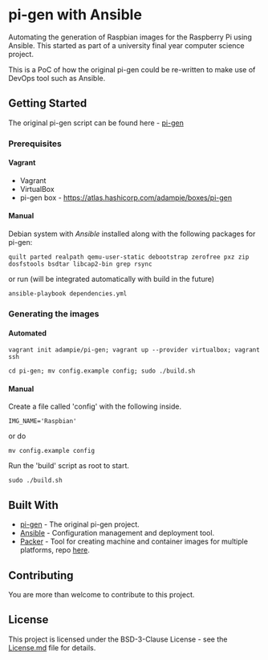 # pi-gen with Ansible

Automating the generation of Raspbian images for the Raspberry Pi using Ansible.
This started as part of a university final year computer science project.

This is a PoC of how the original pi-gen could be re-written to make use of DevOps tool such as Ansible.

## Getting Started

The original pi-gen script can be found here - [pi-gen](https://github.com/RPi-Distro/pi-gen)

### Prerequisites
#### Vagrant
- Vagrant
- VirtualBox
- pi-gen box - https://atlas.hashicorp.com/adampie/boxes/pi-gen

#### Manual
Debian system with *Ansible* installed along with the following packages for pi-gen:
```
quilt parted realpath qemu-user-static debootstrap zerofree pxz zip dosfstools bsdtar libcap2-bin grep rsync
```
or run (will be integrated automatically with build in the future)
```
ansible-playbook dependencies.yml
```
### Generating the images
#### Automated
```
vagrant init adampie/pi-gen; vagrant up --provider virtualbox; vagrant ssh

cd pi-gen; mv config.example config; sudo ./build.sh
```
#### Manual
Create a file called 'config' with the following inside.
```
IMG_NAME='Raspbian'
```
or do
```
mv config.example config
```

Run the 'build' script as root to start.
```
sudo ./build.sh
```

## Built With
* [pi-gen](https://github.com/RPi-Distro/pi-gen) - The original pi-gen project.
* [Ansible](https://www.ansible.com/) - Configuration management and deployment tool.
* [Packer](https://www.packer.io/) - Tool for creating machine and container images for multiple platforms, repo [here](https://github.com/adampie/pi-gen-packer).

## Contributing
You are more than welcome to contribute to this project.

## License
This project is licensed under the BSD-3-Clause License - see the [License.md](License.md) file for details.
